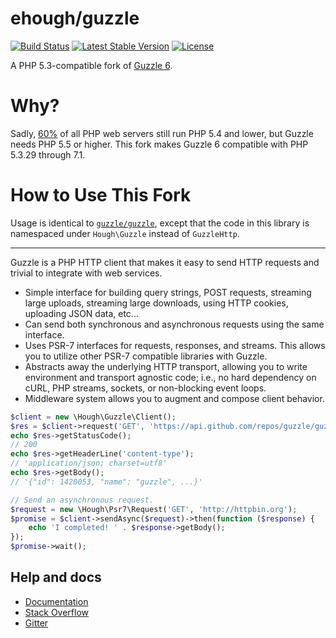 # ehough/guzzle

[![Build Status](https://travis-ci.org/ehough/guzzle.svg?branch=develop)](https://travis-ci.org/ehough/guzzle)
[![Latest Stable Version](https://poser.pugx.org/ehough/guzzle/v/stable)](https://packagist.org/packages/ehough/guzzle)
[![License](https://poser.pugx.org/ehough/guzzle/license)](https://packagist.org/packages/ehough/guzzle)


A PHP 5.3-compatible fork of [Guzzle 6](https://github.com/guzzle/guzzle).

# Why?

Sadly, [60%](https://w3techs.com/technologies/details/pl-php/5/all) of all PHP web servers still run PHP 5.4 and lower, but Guzzle needs PHP 5.5 or higher. This fork makes Guzzle 6 compatible with PHP 5.3.29 through 7.1.

# How to Use This Fork

Usage is identical to [`guzzle/guzzle`](https://github.com/guzzle/guzzle), except that the code in this library is 
namespaced under `Hough\Guzzle` instead of `GuzzleHttp`.

--- 

Guzzle is a PHP HTTP client that makes it easy to send HTTP requests and
trivial to integrate with web services.

- Simple interface for building query strings, POST requests, streaming large
  uploads, streaming large downloads, using HTTP cookies, uploading JSON data,
  etc...
- Can send both synchronous and asynchronous requests using the same interface.
- Uses PSR-7 interfaces for requests, responses, and streams. This allows you
  to utilize other PSR-7 compatible libraries with Guzzle.
- Abstracts away the underlying HTTP transport, allowing you to write
  environment and transport agnostic code; i.e., no hard dependency on cURL,
  PHP streams, sockets, or non-blocking event loops.
- Middleware system allows you to augment and compose client behavior.

```php
$client = new \Hough\Guzzle\Client();
$res = $client->request('GET', 'https://api.github.com/repos/guzzle/guzzle');
echo $res->getStatusCode();
// 200
echo $res->getHeaderLine('content-type');
// 'application/json; charset=utf8'
echo $res->getBody();
// '{"id": 1420053, "name": "guzzle", ...}'

// Send an asynchronous request.
$request = new \Hough\Psr7\Request('GET', 'http://httpbin.org');
$promise = $client->sendAsync($request)->then(function ($response) {
    echo 'I completed! ' . $response->getBody();
});
$promise->wait();
```

## Help and docs

- [Documentation](http://guzzlephp.org/)
- [Stack Overflow](http://stackoverflow.com/questions/tagged/guzzle)
- [Gitter](https://gitter.im/guzzle/guzzle)
